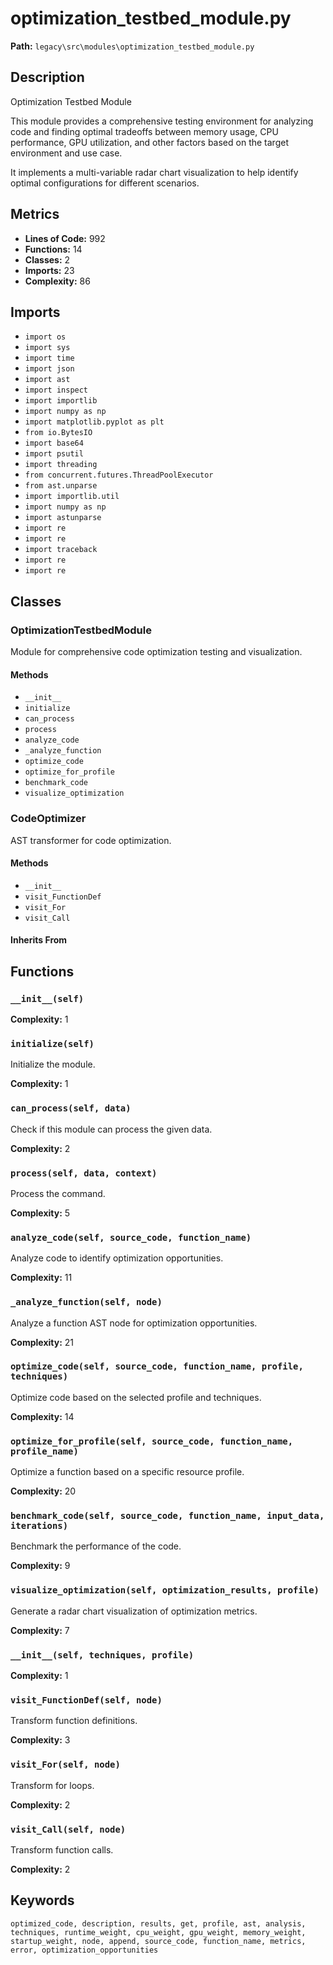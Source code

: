 # optimization_testbed_module.py

**Path:** `legacy\src\modules\optimization_testbed_module.py`

## Description

Optimization Testbed Module

This module provides a comprehensive testing environment for analyzing code and finding
optimal tradeoffs between memory usage, CPU performance, GPU utilization, and other
factors based on the target environment and use case.

It implements a multi-variable radar chart visualization to help identify optimal
configurations for different scenarios.

## Metrics

- **Lines of Code:** 992
- **Functions:** 14
- **Classes:** 2
- **Imports:** 23
- **Complexity:** 86

## Imports

- `import os`
- `import sys`
- `import time`
- `import json`
- `import ast`
- `import inspect`
- `import importlib`
- `import numpy as np`
- `import matplotlib.pyplot as plt`
- `from io.BytesIO`
- `import base64`
- `import psutil`
- `import threading`
- `from concurrent.futures.ThreadPoolExecutor`
- `from ast.unparse`
- `import importlib.util`
- `import numpy as np`
- `import astunparse`
- `import re`
- `import re`
- `import traceback`
- `import re`
- `import re`

## Classes

### OptimizationTestbedModule

Module for comprehensive code optimization testing and visualization.

#### Methods

- `__init__`
- `initialize`
- `can_process`
- `process`
- `analyze_code`
- `_analyze_function`
- `optimize_code`
- `optimize_for_profile`
- `benchmark_code`
- `visualize_optimization`

### CodeOptimizer

AST transformer for code optimization.

#### Methods

- `__init__`
- `visit_FunctionDef`
- `visit_For`
- `visit_Call`

#### Inherits From


## Functions

### `__init__(self)`

**Complexity:** 1

### `initialize(self)`

Initialize the module.

**Complexity:** 1

### `can_process(self, data)`

Check if this module can process the given data.

**Complexity:** 2

### `process(self, data, context)`

Process the command.

**Complexity:** 5

### `analyze_code(self, source_code, function_name)`

Analyze code to identify optimization opportunities.

**Complexity:** 11

### `_analyze_function(self, node)`

Analyze a function AST node for optimization opportunities.

**Complexity:** 21

### `optimize_code(self, source_code, function_name, profile, techniques)`

Optimize code based on the selected profile and techniques.

**Complexity:** 14

### `optimize_for_profile(self, source_code, function_name, profile_name)`

Optimize a function based on a specific resource profile.

**Complexity:** 20

### `benchmark_code(self, source_code, function_name, input_data, iterations)`

Benchmark the performance of the code.

**Complexity:** 9

### `visualize_optimization(self, optimization_results, profile)`

Generate a radar chart visualization of optimization metrics.

**Complexity:** 7

### `__init__(self, techniques, profile)`

**Complexity:** 1

### `visit_FunctionDef(self, node)`

Transform function definitions.

**Complexity:** 3

### `visit_For(self, node)`

Transform for loops.

**Complexity:** 2

### `visit_Call(self, node)`

Transform function calls.

**Complexity:** 2

## Keywords

`optimized_code, description, results, get, profile, ast, analysis, techniques, runtime_weight, cpu_weight, gpu_weight, memory_weight, startup_weight, node, append, source_code, function_name, metrics, error, optimization_opportunities`

